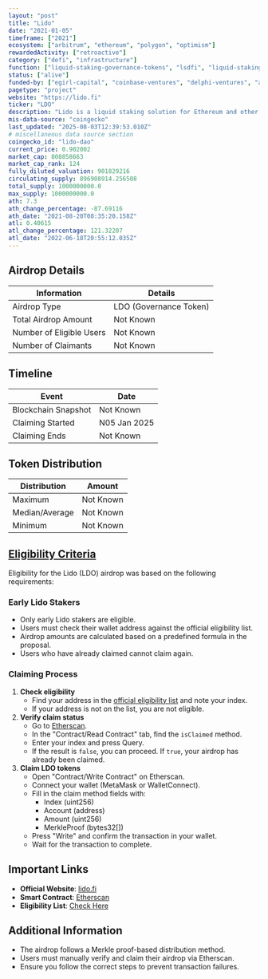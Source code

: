 ```yaml
---
layout: "post"
title: "Lido"
date: "2021-01-05"
timeframe: ["2021"]
ecosystem: ["arbitrum", "ethereum", "polygon", "optimism"]
rewardedActivity: ["retroactive"]
category: ["defi", "infrastructure"]
function: ["liquid-staking-governance-tokens", "lsdfi", "liquid-staking", "decentralized-finance"]
status: ["alive"]
funded-by: ["egirl-capital", "coinbase-ventures", "delphi-ventures", "andreessen-horowitz-a16z", "alameda-research", "dragonfly-capital", "paradigm", "multicoin-capital"]
pagetype: "project"
website: "https://lido.fi"
ticker: "LDO"
description: "Lido is a liquid staking solution for Ethereum and other blockchains, allowing users to stake assets while maintaining liquidity."
mis-data-source: "coingecko"
last_updated: "2025-08-03T12:39:53.010Z"
# miscellaneous data source section
coingecko_id: "lido-dao"
current_price: 0.902002
market_cap: 808858663
market_cap_rank: 124
fully_diluted_valuation: 901829216
circulating_supply: 896908914.256508
total_supply: 1000000000.0
max_supply: 1000000000.0
ath: 7.3
ath_change_percentage: -87.69116
ath_date: "2021-08-20T08:35:20.158Z"
atl: 0.40615
atl_change_percentage: 121.32207
atl_date: "2022-06-18T20:55:12.035Z"
---
```


## Airdrop Details

| Information              | Details                |
| ------------------------ | ---------------------- |
| Airdrop Type             | LDO (Governance Token) |
| Total Airdrop Amount     | Not Known              |
| Number of Eligible Users | Not Known              |
| Number of Claimants      | Not Known              |

## Timeline

| Event               | Date         |
| ------------------- | ------------ |
| Blockchain Snapshot | Not Known    |
| Claiming Started    | N05 Jan 2025 |
| Claiming Ends       | Not Known    |

## Token Distribution

| Distribution   | Amount    |
| -------------- | --------- |
| Maximum        | Not Known |
| Median/Average | Not Known |
| Minimum        | Not Known |

## [Eligibility Criteria](https://blog.lido.fi/introducing-early-adoption-for-community-staking-module/)

Eligibility for the Lido (LDO) airdrop was based on the following requirements:

### Early Lido Stakers
- Only early Lido stakers are eligible.
- Users must check their wallet address against the official eligibility list.
- Airdrop amounts are calculated based on a predefined formula in the proposal.
- Users who have already claimed cannot claim again.

### Claiming Process
1. **Check eligibility**
   - Find your address in the [official eligibility list](https://lido.fi) and note your index.
   - If your address is not on the list, you are not eligible.
2. **Verify claim status**
   - Go to [Etherscan](https://etherscan.io/address/0x4b3EDb22952Fb4A70140E39FB1adD05A6B49622B).
   - In the "Contract/Read Contract" tab, find the `isClaimed` method.
   - Enter your index and press Query.
   - If the result is `false`, you can proceed. If `true`, your airdrop has already been claimed.
3. **Claim LDO tokens**
   - Open "Contract/Write Contract" on Etherscan.
   - Connect your wallet (MetaMask or WalletConnect).
   - Fill in the claim method fields with:
     - Index (uint256)
     - Account (address)
     - Amount (uint256)
     - MerkleProof (bytes32[])
   - Press "Write" and confirm the transaction in your wallet.
   - Wait for the transaction to complete.

## Important Links

- **Official Website**: [lido.fi](https://lido.fi)
- **Smart Contract**: [Etherscan](https://etherscan.io/address/0x4b3EDb22952Fb4A70140E39FB1adD05A6B49622B)
- **Eligibility List**: [Check Here](https://github.com/lidofinance/community-staking-module/blob/develop/artifacts/mainnet/early-adoption/addresses.json)
## Additional Information

- The airdrop follows a Merkle proof-based distribution method.
- Users must manually verify and claim their airdrop via Etherscan.
- Ensure you follow the correct steps to prevent transaction failures.